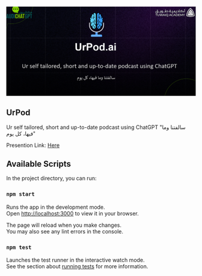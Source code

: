 ![tumbnail](urpod_thumb.PNG)

## UrPod
Ur self tailored, short and up-to-date podcast using ChatGPT
"سالفتنا وما فيها، كل يوم"

Presention Link: [Here](https://docs.google.com/presentation/d/e/2PACX-1vQg9HYvUcc9m6BxZ1dFsBNixmBj1BR9brfJ3mdXpR5FCvqXJLd8uerd23sD0gwC2Q/pub?start=false&loop=false&delayms=3000)


## Available Scripts

In the project directory, you can run:

### `npm start`

Runs the app in the development mode.\
Open [http://localhost:3000](http://localhost:3000) to view it in your browser.

The page will reload when you make changes.\
You may also see any lint errors in the console.

### `npm test`

Launches the test runner in the interactive watch mode.\
See the section about [running tests](https://facebook.github.io/create-react-app/docs/running-tests) for more information.
